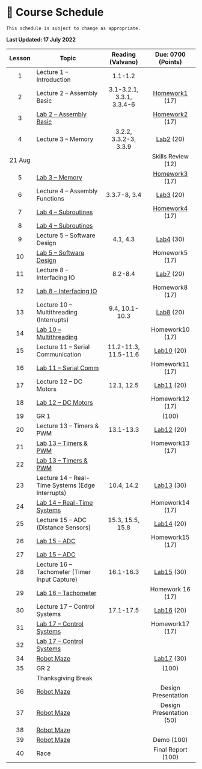 # 📆 Course Schedule

```{note}
This schedule is subject to change as appropriate.
```
**Last Updated: 17 July 2022**

| Lesson |                           Topic                   |   Reading (Valvano)  |     Due: 0700 (Points)                    |
|:------:|---------------------------------------------------|:--------------------:|:-----------------------------------------:|
| 1      | Lecture 1 – Introduction                          | 1.1-1.2              |                                           |
| 2      | Lecture 2 – Assembly Basic                        | 3.1-3.2.1, 3.3.1, 3.3.4-6| [Homework1](Assignments/homework1.md) (17)|
| 3      | [Lab 2 – Assembly Basic](Assignments/lab2.md)     |                      | [Homework2](Assignments/homework2.md) (17)|
| 4      | Lecture 3 – Memory                                | 3.2.2, 3.3.2-3, 3.3.9| [Lab2](Assignments/lab2.md)           (20)|
| 21 Aug |                                                   |                      | Skills Review                         (12)|           
| 5      | [Lab 3 – Memory](Assignments/lab3.md)             |                      | [Homework3](Assignments/homework3.md) (17)|
| 6      | Lecture 4 – Assembly Functions                    | 3.3.7-8, 3.4         | [Lab3](Assignments/lab3.md)           (20)|
| 7      | [Lab 4 – Subroutines](Assignments/lab4.md)        |                      | [Homework4](Assignments/homework4.md) (17)|
| 8      | [Lab 4 – Subroutines](Assignments/lab4.md)        |                      |                                           |
| 9      | Lecture 5 – Software Design                       | 4.1, 4.3             | [Lab4](Assignments/lab4.md)           (30)|
| 10     | [Lab 5 – Software Design](Assignments/lab5.md)    |                      | Homework5                             (17)|
| 11     | Lecture 8 – Interfacing IO                        | 8.2-8.4              | [Lab7](Assignments/lab5.md)           (20)|
| 12     | [Lab 8 – Interfacing IO](Assignments/lab8.md)     |                      | Homework8                             (17)|
| 13     | Lecture 10 – Multithreading (Interrupts)          | 9.4, 10.1-10.3       | [Lab8](Assignments/lab8.md)           (20)|
| 14     | [Lab 10 – Multithreading](Assignments/lab10.md)   |                      | Homework10                            (17)|
| 15     | Lecture 11 – Serial Communication                 | 11.2-11.3, 11.5-11.6 | [Lab10](Assignments/lab10.md)         (20)|
| 16     | [Lab 11 – Serial Comm](Assignments/lab11.md)      |                      | Homework11                            (17)|
| 17     | Lecture 12 – DC Motors                            | 12.1, 12.5           | [Lab11](Assignments/lab11.md)         (20)|
| 18     | [Lab 12 – DC Motors](Assignments/lab12.md)        |                      | Homework12                            (17)|
| 19     | GR 1                                              |                      |                                      (100)|
| 20     | Lecture 13 – Timers & PWM                         | 13.1-13.3            | [Lab12](Assignments/lab12.md)         (20)|
| 21     | [Lab 13 – Timers & PWM](Assignments/lab13.md)     |                      | Homework13                            (17)|
| 22     | [Lab 13 – Timers & PWM](Assignments/lab13.md)     |                      |                                           |
| 23     | Lecture 14 – Real-Time Systems (Edge Interrupts)  | 10.4, 14.2           | [Lab13](Assignments/lab13.md)         (30)|
| 24     | [Lab 14 – Real-Time Systems](Assignments/lab14.md)|                      | Homework14                            (17)|
| 25     | Lecture 15 – ADC (Distance   Sensors)             | 15.3, 15.5, 15.8     | [Lab14](Assignments/lab14.md)         (20)|
| 26     | [Lab 15 – ADC](Assignments/lab15.md)              |                      | Homework15                            (17)|
| 27     | [Lab 15 – ADC](Assignments/lab15.md)              |                      |                                           |
| 28     | Lecture 16 – Tachometer (Timer Input Capture)     | 16.1-16.3            | [Lab15](Assignments/lab15.md)         (30)|
| 29     | [Lab 16 – Tachometer](Assignments/lab16.md)       |                      | Homework 16                           (17)|
| 30     | Lecture 17 – Control Systems                      | 17.1-17.5            | [Lab16](Assignments/lab16.md)         (20)|
| 31     | [Lab 17 – Control Systems](Assignments/lab17.md)  |                      | Homework17                            (17)|
| 32     | [Lab 17 – Control Systems](Assignments/lab17.md)  |                      |                                           |
| 34     | [Robot Maze](Assignments/project.md)              |                      | [Lab17](Assignments/lab17.md)         (30)|
| 35     | GR 2                                              |                      |                                      (100)|
|        | Thanksgiving Break                                |                      |                                           |   
| 36     | [Robot Maze](Assignments/project.md)              |                      | Design Presentation                       |
| 37     | [Robot Maze](Assignments/project.md)              |                      | Design Presentation                   (50)|
| 38     | [Robot Maze](Assignments/project.md)              |                      |                                           |
| 39     | [Robot Maze](Assignments/project.md)              |                      | Demo                                 (100)|
| 40     | Race                                              |                      | Final Report                         (100)|
